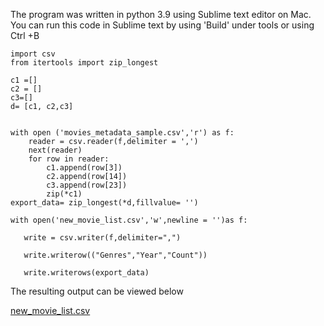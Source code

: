 The program was written in python 3.9 using Sublime text editor on Mac. 
 You can run this code in Sublime text by using 'Build' under tools or using Ctrl +B

```
import csv
from itertools import zip_longest

c1 =[]
c2 = []
c3=[]
d= [c1, c2,c3]


with open ('movies_metadata_sample.csv','r') as f:
	reader = csv.reader(f,delimiter = ',')
	next(reader)
	for row in reader:
		c1.append(row[3]) 
		c2.append(row[14]) 
		c3.append(row[23])
		zip(*c1)
export_data= zip_longest(*d,fillvalue= '')

with open('new_movie_list.csv','w',newline = '')as f:
  
   write = csv.writer(f,delimiter=",")
        
   write.writerow(("Genres","Year","Count"))

   write.writerows(export_data)
   ```
   The resulting output can be viewed below
   
   [new_movie_list.csv](https://github.com/rachelibarbia/movies1/files/7509631/new_movie_list.csv)

